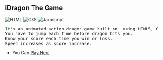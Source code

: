 ## iDragon The Game 

![HTML](https://img.shields.io/badge/HTML-5.2-blue)
![CSS](https://img.shields.io/badge/CSS-3.15-orange)
![Javascript](https://img.shields.io/badge/JavaScript-ES6%2B-yellowgreen)

<pre>
It's an animated action dragon game built on  using HTML5, CSS3 & JavaScript.
You have to jump each time before dragon hits you.
Know your score each time you win or loss.
Speed increases as score increase.
</pre>

* You Can [Play Here](https://umanique.github.io/iDragonthegame/)
